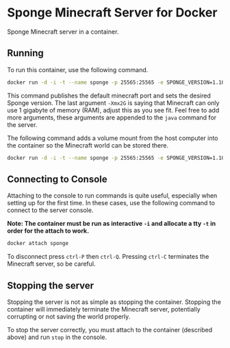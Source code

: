 # Sponge Minecraft Server for Docker

Sponge Minecraft server in a container.

## Running

To run this container, use the following command.

```bash
docker run -d -i -t --name sponge -p 25565:25565 -e SPONGE_VERSION=1.10.2-5.0.0-BETA-101 johnstarich/sponge-vanilla -Xmx1G
```

This command publishes the default minecraft port and sets the desired Sponge version. The last argument `-Xmx2G` is saying that Minecraft can only use 1 gigabyte of memory (RAM), adjust this as you see fit. Feel free to add more arguments, these arguments are appended to the `java` command for the server.

The following command adds a volume mount from the host computer into the container so the Minecraft world can be stored there.

```bash
docker run -d -i -t --name sponge -p 25565:25565 -e SPONGE_VERSION=1.10.2-5.0.0-BETA-101 -v /dir/on/host/for/sponge:/sponge johnstarich/sponge-vanilla -Xmx1G
```

## Connecting to Console

Attaching to the console to run commands is quite useful, especially when setting up for the first time.
In these cases, use the following command to connect to the server console.

**Note: The container must be run as interactive `-i` and allocate a tty `-t` in order for the attach to work.**

```bash
docker attach sponge
```

To disconnect press `ctrl-P` then `ctrl-Q`.
Pressing `ctrl-C` terminates the Minecraft server, so be careful.

## Stopping the server

Stopping the server is not as simple as stopping the container. Stopping the container will immediately terminate the Minecraft server, potentially corrupting or not saving the world properly.

To stop the server correctly, you must attach to the container (described above) and run `stop` in the console.

